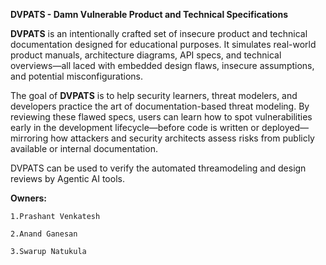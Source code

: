 **DVPATS - Damn Vulnerable Product and Technical Specifications**


**DVPATS** is an intentionally crafted set of insecure product and technical documentation designed for educational purposes. It simulates real-world product manuals, architecture diagrams, API specs, and technical overviews—all laced with embedded design flaws, insecure assumptions, and potential misconfigurations.

The goal of **DVPATS** is to help security learners, threat modelers, and developers practice the art of documentation-based threat modeling. By reviewing these flawed specs, users can learn how to spot vulnerabilities early in the development lifecycle—before code is written or deployed—mirroring how attackers and security architects assess risks from publicly available or internal documentation.

DVPATS can be used to verify the automated threamodeling and design reviews by Agentic AI tools.

**Owners:**

    1.Prashant Venkatesh
    
    2.Anand Ganesan
    
    3.Swarup Natukula
